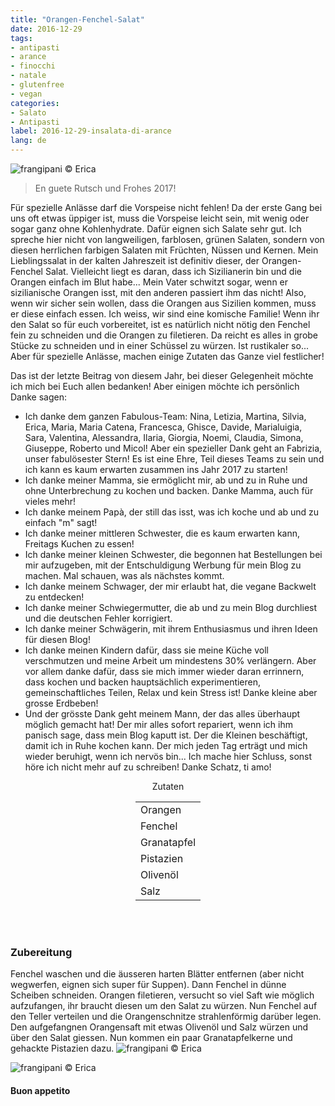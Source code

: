 ```yaml
---
title: "Orangen-Fenchel-Salat"
date: 2016-12-29
tags:
- antipasti
- arance
- finocchi
- natale
- glutenfree
- vegan
categories:
- Salato
- Antipasti
label: 2016-12-29-insalata-di-arance
lang: de
---
```

![](../2016-12-29-insalata-di-arance-e-finocchi/header.jpg "frangipani © Erica")

> En guete Rutsch und Frohes 2017!

Für spezielle Anlässe darf die Vorspeise nicht fehlen! Da der erste Gang bei uns oft etwas üppiger ist, muss die Vorspeise leicht sein, mit wenig oder sogar ganz ohne Kohlenhydrate. Dafür eignen sich Salate sehr gut. Ich spreche hier nicht von langweiligen, farblosen, grünen Salaten, sondern von diesen herrlichen farbigen Salaten mit Früchten, Nüssen und Kernen. Mein Lieblingssalat in der kalten Jahreszeit ist definitiv dieser, der Orangen-Fenchel Salat. Vielleicht liegt es daran, dass ich Sizilianerin bin und die Orangen einfach im Blut habe... Mein Vater schwitzt sogar, wenn er sizilianische Orangen isst, mit den anderen passiert ihm das nicht! Also, wenn wir sicher sein wollen, dass die Orangen aus Sizilien kommen, muss er diese einfach essen. Ich weiss, wir sind eine komische Familie! Wenn ihr den Salat so für euch vorbereitet, ist es natürlich nicht nötig den Fenchel fein zu schneiden und die Orangen zu filetieren. Da reicht es alles in grobe Stücke zu schneiden und in einer Schüssel zu würzen. Ist rustikaler so... Aber für spezielle Anlässe, machen einige Zutaten das Ganze viel festlicher!

Das ist der letzte Beitrag von diesem Jahr, bei dieser Gelegenheit möchte ich mich bei Euch allen bedanken! Aber einigen möchte ich persönlich Danke sagen:
- Ich danke dem ganzen Fabulous-Team: Nina, Letizia, Martina, Silvia, Erica, Maria, Maria Catena, Francesca, Ghisce, Davide, Marialuigia, Sara, Valentina, Alessandra, Ilaria, Giorgia, Noemi, Claudia, Simona, Giuseppe, Roberto und Micol! Aber ein spezieller Dank geht an Fabrizia, unser fabulösester Stern! Es ist eine Ehre, Teil dieses Teams zu sein und ich kann es kaum erwarten zusammen ins Jahr 2017 zu starten!
- Ich danke meiner Mamma, sie ermöglicht mir, ab und zu in Ruhe und ohne Unterbrechung zu kochen und backen. Danke Mamma, auch für vieles mehr!
- Ich danke meinem Papà, der still das isst, was ich koche und ab und zu einfach "m" sagt!
- Ich danke meiner mittleren Schwester, die es kaum erwarten kann, Freitags Kuchen zu essen!
- Ich danke meiner kleinen Schwester, die begonnen hat Bestellungen bei mir aufzugeben, mit der Entschuldigung Werbung für mein Blog zu machen. Mal schauen, was als nächstes kommt.
- Ich danke meinem Schwager, der mir erlaubt hat, die vegane Backwelt zu entdecken!
- Ich danke meiner Schwiegermutter, die ab und zu mein Blog durchliest und die deutschen Fehler korrigiert.
- Ich danke meiner Schwägerin, mit ihrem Enthusiasmus und ihren Ideen für diesen Blog!
- Ich danke meinen Kindern dafür, dass sie meine Küche voll verschmutzen und meine Arbeit um mindestens 30% verlängern. Aber vor allem danke dafür, dass sie mich immer wieder daran errinnern, dass kochen und backen hauptsächlich experimentieren, gemeinschaftliches Teilen, Relax und kein Stress ist! Danke kleine aber grosse Erdbeben!
- Und der grösste Dank geht meinem Mann, der das alles überhaupt möglich gemacht hat! Der mir alles sofort repariert, wenn ich ihm panisch sage, dass mein Blog kaputt ist. Der die Kleinen beschäftigt, damit ich in Ruhe kochen kann. Der mich jeden Tag erträgt und mich wieder beruhigt, wenn ich nervös bin... Ich mache hier Schluss, sonst höre ich nicht mehr auf zu schreiben! Danke Schatz, ti amo!

<div id="wrapper" style="text-align: center">
  <div id="yourdiv" style="display: inline-block;">
    <div class="ingredients">
      <div class="ingredients-title">Zutaten</div>
      <table>
        <tbody>
          <tr>
            <td>Orangen</td>
          </tr>
          <tr>
            <td>Fenchel</td>
          </tr>
          <tr>
            <td>Granatapfel</td>
          </tr>
          <tr>
            <td>Pistazien</td>
          </tr>
          <tr>
            <td>Olivenöl</td>
          </tr>
          <tr>
            <td>Salz</td>
          </tr>
        </tbody>
      </table>
      <br></br>
    </div>
  </div>
</div>


<h3>
  <font color="grey">
    <i class="fa-solid fa-gears"></i>
  </font> Zubereitung
</h3>

Fenchel waschen und die äusseren harten Blätter entfernen (aber nicht wegwerfen, eignen sich super für Suppen). Dann Fenchel in dünne Scheiben schneiden. Orangen filetieren, versucht so viel Saft wie möglich aufzufangen, ihr braucht diesen um den Salat zu würzen. Nun Fenchel auf den Teller verteilen und die Orangenschnitze strahlenförmig darüber legen. Den aufgefangnen Orangensaft mit etwas Olivenöl und Salz würzen und über den Salat giessen. Nun kommen ein paar Granatapfelkerne und gehackte Pistazien dazu.
![](../2016-12-29-insalata-di-arance-e-finocchi/risultato1.jpg "frangipani © Erica")

![](../2016-12-29-insalata-di-arance-e-finocchi/risultato2.jpg "frangipani © Erica")

<h4>Buon appetito
  <font color="red">
    <i class="fa-regular fa-face-smile"></i>
  </font>
</h4>
